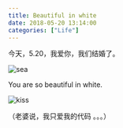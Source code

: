 ```yaml
---
title: Beautiful in white
date: 2018-05-20 13:14:00
categories: ["Life"]
---
```


今天，5.20，我爱你，我们结婚了。



![sea](/images/wedding/sea2.jpg)

You are so beautiful in white.

![kiss](/images/wedding/kiss.jpg)

（老婆说，我只爱我的代码 。。。）
